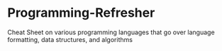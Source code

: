 # Programming-Refresher
Cheat Sheet on various programming languages that go over language formatting, data structures, and algorithms
